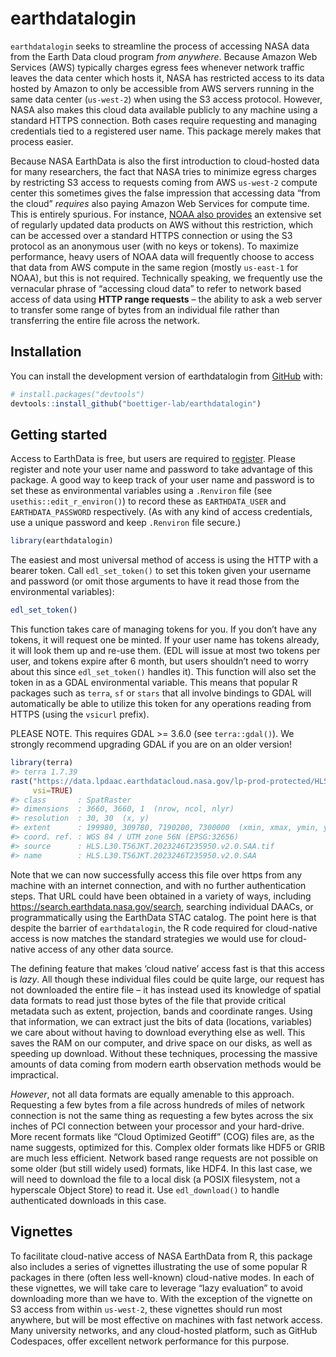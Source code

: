 
<!-- README.md is generated from README.Rmd. Please edit that file -->

# earthdatalogin

<!-- badges: start -->
<!-- badges: end -->

`earthdatalogin` seeks to streamline the process of accessing NASA data
from the Earth Data cloud program *from anywhere*. Because Amazon Web
Services (AWS) typically charges egress fees whenever network traffic
leaves the data center which hosts it, NASA has restricted access to its
data hosted by Amazon to only be accessible from AWS servers running in
the same data center (`us-west-2`) when using the S3 access protocol.
However, NASA also makes this cloud data available publicly to any
machine using a standard HTTPS connection. Both cases require requesting
and managing credentials tied to a registered user name. This package
merely makes that process easier.

Because NASA EarthData is also the first introduction to cloud-hosted
data for many researchers, the fact that NASA tries to minimize egress
charges by restricting S3 access to requests coming from AWS `us-west-2`
compute center this sometimes gives the false impression that accessing
data “from the cloud” *requires* also paying Amazon Web Services for
compute time. This is entirely spurious. For instance, [NOAA also
provides](https://registry.opendata.aws/collab/noaa/) an extensive set
of regularly updated data products on AWS without this restriction,
which can be accessed over a standard HTTPS connection or using the S3
protocol as an anonymous user (with no keys or tokens). To maximize
performance, heavy users of NOAA data will frequently choose to access
that data from AWS compute in the same region (mostly `us-east-1` for
NOAA), but this is not required. Technically speaking, we frequently use
the vernacular phrase of “accessing cloud data” to refer to network
based access of data using **HTTP range requests** – the ability to ask
a web server to transfer some range of bytes from an individual file
rather than transferring the entire file across the network.

## Installation

You can install the development version of earthdatalogin from
[GitHub](https://github.com/) with:

``` r
# install.packages("devtools")
devtools::install_github("boettiger-lab/earthdatalogin")
```

## Getting started

Access to EarthData is free, but users are required to
[register](https://urs.earthdata.nasa.gov/home). Please register and
note your user name and password to take advantage of this package. A
good way to keep track of your user name and password is to set these as
environmental variables using a `.Renviron` file (see
`usethis::edit_r_environ()`) to record these as `EARTHDATA_USER` and
`EARTHDATA_PASSWORD` respectively. (As with any kind of access
credentials, use a unique password and keep `.Renviron` file secure.)

``` r
library(earthdatalogin)
```

The easiest and most universal method of access is using the HTTP with a
bearer token. Call `edl_set_token()` to set this token given your
username and password (or omit those arguments to have it read those
from the environmental variables):

``` r
edl_set_token()
```

This function takes care of managing tokens for you. If you don’t have
any tokens, it will request one be minted. If your user name has tokens
already, it will look them up and re-use them. (EDL will issue at most
two tokens per user, and tokens expire after 6 month, but users
shouldn’t need to worry about this since `edl_set_token()` handles it).
This function will also set the token in as a GDAL environmental
variable. This means that popular R packages such as `terra`, `sf` or
`stars` that all involve bindings to GDAL will automatically be able to
utilize this token for any operations reading from HTTPS (using the
`vsicurl` prefix).

PLEASE NOTE. This requires GDAL \>= 3.6.0 (see `terra::gdal()`). We
strongly recommend upgrading GDAL if you are on an older version!

``` r
library(terra)
#> terra 1.7.39
rast("https://data.lpdaac.earthdatacloud.nasa.gov/lp-prod-protected/HLSL30.020/HLS.L30.T56JKT.2023246T235950.v2.0/HLS.L30.T56JKT.2023246T235950.v2.0.SAA.tif",
     vsi=TRUE)
#> class       : SpatRaster 
#> dimensions  : 3660, 3660, 1  (nrow, ncol, nlyr)
#> resolution  : 30, 30  (x, y)
#> extent      : 199980, 309780, 7190200, 7300000  (xmin, xmax, ymin, ymax)
#> coord. ref. : WGS 84 / UTM zone 56N (EPSG:32656) 
#> source      : HLS.L30.T56JKT.2023246T235950.v2.0.SAA.tif 
#> name        : HLS.L30.T56JKT.2023246T235950.v2.0.SAA
```

Note that we can now successfully access this file over https from any
machine with an internet connection, and with no further authentication
steps. That URL could have been obtained in a variety of ways, including
<https://search.earthdata.nasa.gov/search>, searching individual DAACs,
or programmatically using the EarthData STAC catalog. The point here is
that despite the barrier of `earthdatalogin`, the R code required for
cloud-native access is now matches the standard strategies we would use
for cloud-native access of any other data source.

The defining feature that makes ‘cloud native’ access fast is that this
access is *lazy*. All though these individual files could be quite
large, our request has not downloaded the entire file – it has instead
used its knowledge of spatial data formats to read just those bytes of
the file that provide critical metadata such as extent, projection,
bands and coordinate ranges. Using that information, we can extract just
the bits of data (locations, variables) we care about without having to
download everything else as well. This saves the RAM on our computer,
and drive space on our disks, as well as speeding up download. Without
these techniques, processing the massive amounts of data coming from
modern earth observation methods would be impractical.

*However*, not all data formats are equally amenable to this approach.
Requesting a few bytes from a file across hundreds of miles of network
connection is not the same thing as requesting a few bytes across the
six inches of PCI connection between your processor and your hard-drive.
More recent formats like “Cloud Optimized Geotiff” (COG) files are, as
the name suggests, optimized for this. Complex older formats like HDF5
or GRIB are much less efficient. Network based range requests are not
possible on some older (but still widely used) formats, like HDF4. In
this last case, we will need to download the file to a local disk (a
POSIX filesystem, not a hyperscale Object Store) to read it. Use
`edl_download()` to handle authenticated downloads in this case.

## Vignettes

To facilitate cloud-native access of NASA EarthData from R, this package
also includes a series of vignettes illustrating the use of some popular
R packages in there (often less well-known) cloud-native modes. In each
of these vignettes, we will take care to leverage “lazy evaluation” to
avoid downloading more than we have to. With the exception of the
vignette on S3 access from within `us-west-2`, these vignettes should
run most anywhere, but will be most effective on machines with fast
network access. Many university networks, and any cloud-hosted platform,
such as GitHub Codespaces, offer excellent network performance for this
purpose.
